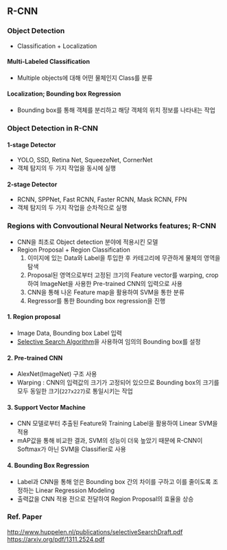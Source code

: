 ## R-CNN
### Object Detection
- Classification + Localization
#### Multi-Labeled Classification
- Multiple objects에 대해 어떤 물체인지 Class를 분류
#### Localization; Bounding box Regression
- Bounding box를 통해 객체를 분리하고 해당 객체의 위치 정보를 나타내는 작업

### Object Detection in R-CNN
#### 1-stage Detector
- YOLO, SSD, Retina Net, SqueezeNet, CornerNet
- 객체 탐지의 두 가지 작업을 동시에 실행
#### 2-stage Detector
- RCNN, SPPNet, Fast RCNN, Faster RCNN, Mask RCNN, FPN
- 객체 탐지의 두 가지 작업을 순차적으로 실행

### Regions with Convoutional Neural Networks features; R-CNN
- CNN을 최초로 Object detection 분야에 적용시킨 모델
- Region Proposal + Region Classification
	1. 이미지에 있는 Data와 Label을 투입한 후 카테고리에 무관하게 물체의 영역을 탐색
	2. Proposal된 영역으로부터 고정된 크기의 Feature vector를 warping, crop하여 ImageNet을 사용한 Pre-trained CNN의 입력으로 사용
	3. CNN을 통해 나온 Feature map을 활용하여 SVM을 통한 분류
	4. Regressor를 통한 Bounding box regression을 진행
#### 1. Region proposal
- Image Data, Bounding box Label 입력
- [Selective Search Algorithm](../Notes/Selective%20Search)을 사용하여 임의의 Bounding box를 설정
#### 2. Pre-trained CNN
- AlexNet(ImageNet) 구조 사용
- Warping : CNN의 입력값의 크기가 고정되어 있으므로 Bounding box의 크기를 모두 동일한 크기(`227x227`)로 통일시키는 작업
#### 3. Support Vector Machine
- CNN 모델로부터 추출된 Feature와 Training Label을 활용하여 Linear SVM을 적용
- mAP값을 통해 비교한 결과, SVM의 성능이 더욱 높았기 때문에 R-CNN이 Softmax가 아닌 SVM을 Classifier로 사용
#### 4. Bounding Box Regression
- Label과 CNN을 통해 얻은 Bounding box 간의 차이를 구하고 이를 줄이도록 조정하는 Linear Regression Modeling
- 출력값을 CNN 적용 전으로 전달하여 Region Proposal의 효율을 상승
### Ref. Paper
http://www.huppelen.nl/publications/selectiveSearchDraft.pdf
https://arxiv.org/pdf/1311.2524.pdf